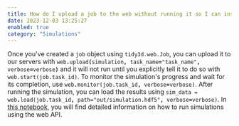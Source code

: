 ```yaml
---
title: How do I upload a job to the web without running it so I can inspect it first?
date: 2023-12-03 13:25:27
enabled: true
category: "Simulations"
---
```

<div><div>Once you've created a <code>job</code> object using&nbsp;<code>tidy3d.web.Job</code>, you can upload it to our servers with <code>web<strong>.</strong>upload<strong>(</strong>simulation<strong>,</strong> task_name<strong>=</strong>"task_name"<strong>,</strong> verbose<strong>=</strong>verbose<strong>)</strong></code>&nbsp;and it will not run until you explicitly tell it to do so with <code>web.start(job.task_id)</code>. To monitor the simulation's progress and wait for its completion, use <code>web<strong>.</strong>monitor(job.task_id<strong>,</strong> verbose<strong>=</strong>verbose)</code>. After running the simulation, you can load the results using <code>sim_data = web<strong>.</strong>load(job.task_id<strong>, </strong>path=​​​​​"out/simulation.hdf5"<strong>,</strong> verbose<strong>=</strong>verbose)</code>. In <a href="https://docs.flexcompute.com/projects/tidy3d/en/latest/notebooks/WebAPI.html">this notebook</a>, you will find detailed information on how to run simulations using the web API.</div></div>
